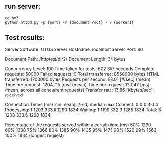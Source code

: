 ## run server:
```
cd hm3
python httpd.py -p {port} -r {document root} - w {workers}
```

## Test results:
Server Software: OTUS
Server Hostname: localhost
Server Port: 80

Document Path: /httptest/dir2/
Document Length: 34 bytes

Concurrency Level:      100
Time taken for tests:   602.357 seconds
Complete requests:      50000
Failed requests:        0
Total transferred:      8550000 bytes
HTML transferred:       1700000 bytes
Requests per second:    83.01 [#/sec] (mean)
Time per request:       1204.715 [ms] (mean)
Time per request:       12.047 [ms] (mean, across all concurrent requests)
Transfer rate:          13.86 [Kbytes/sec] received

Connection Times (ms)
              min  mean[+/-sd] median   max
Connect:        0    0   0.3      0       4
Processing:     1 1203 333.8   1290    1834
Waiting:        1 1199 332.9   1285    1834
Total:          3 1203 333.6   1290    1834

Percentage of the requests served within a certain time (ms)
  50%   1290
  66%   1338
  75%   1366
  80%   1385
  90%   1435
  95%   1478
  98%   1526
  99%   1563
 100%   1834 (longest request)
